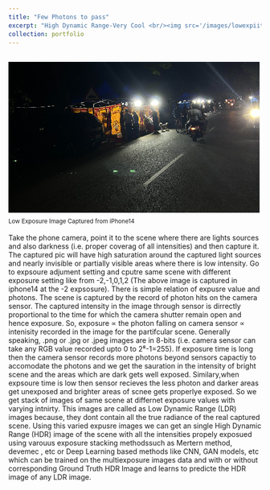 ```yaml
---
title: "Few Photons to pass"
excerpt: "High Dynamic Range-Very Cool <br/><img src='/images/lowexpiitm-500x300.jpg'>"
collection: portfolio
---
```

<br/><img src='/images/lowexpiitm-500x300.jpg'><br/> 
<sub>Low Exposure Image Captured from iPhone14<sub/>

Take the phone camera, point it to the scene where there are lights sources and also darkness (i.e. proper coverag of all intensities) and then capture it. The captured pic will have high saturation around the captured light sources and nearly invisible or partially visible areas where there is low intensity. Go to expsoure adjument setting and cputre same scene with different exposure setting like from -2,-1,0,1,2 (The above image is captured in iphone14  at  the -2 expsosure). There is simple relation of expusre value and photons. The scene is captured by the record of photon hits on the camera sensor. The captured intensity in the image through sensor is dirrectly proportional to the time for which the camera shutter remain open and hence exposure. So, exposure ∝ the photon falling on camera sensor ∝ intenisity recorded in the image for the partifcular scene. Generally speaking, .png or .jpg or .jpeg images are in 8-bits (i.e. camera sensor can take any RGB value recorded upto 0 to 2⁸-1=255). If exposure time is long then the camera sensor records more photons beyond sensors capactiy to accomodate the photons and we get the sauration in the intensity of bright scene and the areas which are dark gets well exposed. Similary,when expsoure time is low then sensor recieves the less photon and darker areas get unexposed and brighter areas of scnee gets properlye exposed. So we get stack of images of same scene at differnet exposure values with varying intnirty. This images are called as Low Dynamic Range (LDR) images because, they dont contain all the true radiance of the real captured scene. Using this varied expusre images we can get an single High Dynamic Range (HDR) image of the scene with all the intensities propely exposued using varouus exposure stacking methodssuch as Mertern method, devemec , etc or Deep Learning based methods like CNN, GAN models, etc which can be trained on the multiexposure images data and with or without corresponding Ground Truth HDR Image and learns to predicte the HDR image of any LDR image. 

